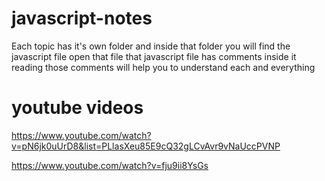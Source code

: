 # javascript-notes
Each topic has it's own folder and inside that folder you will find the
javascript file open that file that javascript file has comments inside
it reading those comments will help you to understand each and everything

# youtube videos
https://www.youtube.com/watch?v=pN6jk0uUrD8&list=PLlasXeu85E9cQ32gLCvAvr9vNaUccPVNP

https://www.youtube.com/watch?v=fju9ii8YsGs





